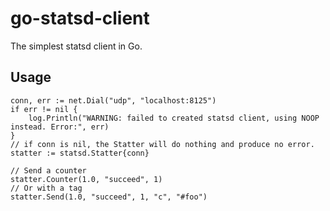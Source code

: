 go-statsd-client
================

The simplest statsd client in Go.

Usage
-----

```
conn, err := net.Dial("udp", "localhost:8125")
if err != nil {
    log.Println("WARNING: failed to created statsd client, using NOOP instead. Error:", err)
}
// if conn is nil, the Statter will do nothing and produce no error.
statter := statsd.Statter{conn}

// Send a counter
statter.Counter(1.0, "succeed", 1)
// Or with a tag
statter.Send(1.0, "succeed", 1, "c", "#foo")

```
